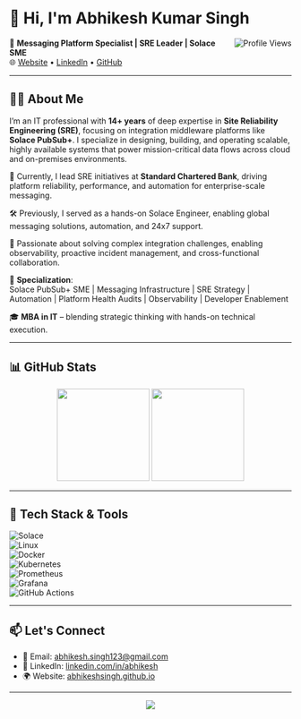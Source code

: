 # 👋 Hi, I'm Abhikesh Kumar Singh

<img src="https://komarev.com/ghpvc/?username=AbhikeshSingh&label=Profile%20Views&color=blue&style=flat" alt="Profile Views" align="right" />

🚀 **Messaging Platform Specialist | SRE Leader | Solace SME**  
🌐 [Website](https://abhikeshsingh.github.io) • [LinkedIn](https://linkedin.com/in/abhikesh) • [GitHub](https://github.com/AbhikeshSingh)

---

## 🧑‍💻 About Me

I’m an IT professional with **14+ years** of deep expertise in **Site Reliability Engineering (SRE)**, focusing on integration middleware platforms like **Solace PubSub+**. I specialize in designing, building, and operating scalable, highly available systems that power mission-critical data flows across cloud and on-premises environments.

💼 Currently, I lead SRE initiatives at **Standard Chartered Bank**, driving platform reliability, performance, and automation for enterprise-scale messaging.

🛠️ Previously, I served as a hands-on Solace Engineer, enabling global messaging solutions, automation, and 24x7 support.

🎯 Passionate about solving complex integration challenges, enabling observability, proactive incident management, and cross-functional collaboration.

📌 **Specialization**:  
Solace PubSub+ SME | Messaging Infrastructure | SRE Strategy | Automation | Platform Health Audits | Observability | Developer Enablement

🎓 **MBA in IT** – blending strategic thinking with hands-on technical execution.

---

## 📊 GitHub Stats

<p align="center">
  <img src="https://github-readme-stats.vercel.app/api?username=AbhikeshSingh&show_icons=true&theme=github_dark&hide=issues&count_private=true" height="165" />
  <img src="https://github-readme-stats.vercel.app/api/top-langs/?username=AbhikeshSingh&layout=compact&theme=github_dark" height="165" />
</p>

---

## 🔧 Tech Stack & Tools

![Solace](https://img.shields.io/badge/Solace-PubSub%2B-blue?logo=data:image/svg+xml;base64,PHN2ZyB3aWR0aD0nMTAwJyBoZWlnaHQ9JzEwMCc+PC9zdmc+)  
![Linux](https://img.shields.io/badge/Linux-FCC624?logo=linux&logoColor=black)  
![Docker](https://img.shields.io/badge/Docker-2496ED?logo=docker&logoColor=white)  
![Kubernetes](https://img.shields.io/badge/Kubernetes-326CE5?logo=kubernetes&logoColor=white)  
![Prometheus](https://img.shields.io/badge/Prometheus-E6522C?logo=prometheus&logoColor=white)  
![Grafana](https://img.shields.io/badge/Grafana-F46800?logo=grafana&logoColor=white)  
![GitHub Actions](https://img.shields.io/badge/GitHub%20Actions-2088FF?logo=github-actions&logoColor=white)  

---

## 📫 Let's Connect

- 📧 Email: [abhikesh.singh123@gmail.com](mailto:abhikesh.singh123@gmail.com)  
- 🔗 LinkedIn: [linkedin.com/in/abhikesh](https://linkedin.com/in/abhikesh)  
- 🌍 Website: [abhikeshsingh.github.io](https://abhikeshsingh.github.io)

---

<p align="center">
  <img src="https://github-readme-streak-stats.herokuapp.com/?user=AbhikeshSingh&theme=dark&hide_border=true" />
</p>
